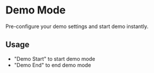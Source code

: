 # Demo Mode

Pre-configure your demo settings and start demo instantly.

## Usage

- "Demo Start" to start demo mode
- "Demo End" to end demo mode
